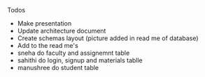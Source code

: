 Todos

- Make presentation
- Update architecture document 
- Create schemas layout (picture added in read me of database)
- Add to the read me's 
- sneha do faculty and assignemnt table 
- sahithi do login, signup and materials tablle 
- manushree do student table 
